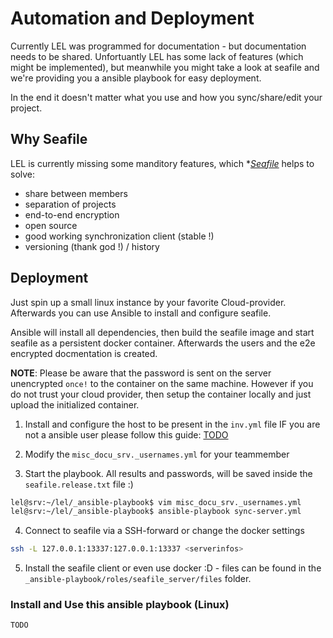 # Automation and Deployment

Currently LEL was programmed for documentation - but documentation needs to be shared. Unfortuantly LEL has some lack of features (which might be implemented), but meanwhile you might take a look at seafile and we're providing you a ansible playbook for easy deployment.

In the end it doesn't matter what you use and how you sync/share/edit your project.

## Why Seafile

LEL is currently missing some manditory features, which \*_[Seafile](https://github.com/haiwen/seafile)_ helps to solve:

- share between members
- separation of projects
- end-to-end encryption
- open source
- good working synchronization client (stable !)
- versioning (thank god !) / history

## Deployment

Just spin up a small linux instance by your favorite Cloud-provider.
Afterwards you can use Ansible to install and configure seafile.

Ansible will install all dependencies, then build the seafile image and start seafile as a persistent docker container. Afterwards the users and the e2e encrypted docmentation is created.

**NOTE**:
Please be aware that the password is sent on the server unencrypted `once!` to the container on the same machine. However if you do not trust your cloud provider, then setup the container locally and just upload the initialized container.

1. Install and configure the host to be present in the `inv.yml` file
   IF you are not a ansible user please follow this guide: [TODO](TODO)

2. Modify the `misc_docu_srv._usernames.yml` for your teammember

3. Start the playbook. All results and passwords, will be saved inside the `seafile.release.txt` file :)

```bash
lel@srv:~/lel/_ansible-playbook$ vim misc_docu_srv._usernames.yml
lel@srv:~/lel/_ansible-playbook$ ansible-playbook sync-server.yml
```

4. Connect to seafile via a SSH-forward or change the docker settings

```bash
ssh -L 127.0.0.1:13337:127.0.0.1:13337 <serverinfos>
```

5. Install the seafile client or even use docker :D - files can be found in the `_ansible-playbook/roles/seafile_server/files` folder.

### Install and Use this ansible playbook (Linux)

```bash
TODO
```
